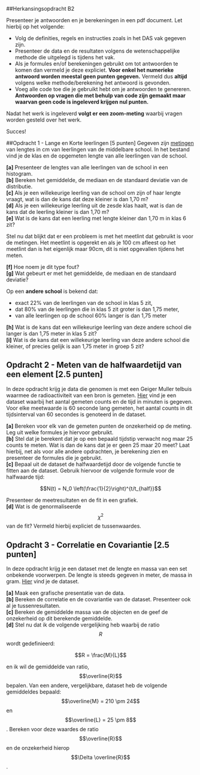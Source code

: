 ##Herkansingsopdracht B2


Presenteer je antwoorden en je berekeningen in een pdf document. Let hierbij op het volgende: 

- Volg de definities, regels en instructies zoals in het DAS vak gegeven zijn. 
- Presenteer de data en de resultaten volgens de wetenschappelijke methode die uitgelegd is tijdens het vak.
- Als je formules en/of berekeningen gebruikt om tot antwoorden te komen dan vermeld je deze expliciet. **Voor enkel het numerieke antwoord worden meestal geen punten gegeven.** Vermeld dus **altijd** volgens welke methode/berekening het antwoord is gevonden.
- Voeg alle code toe die je gebruikt hebt om je antwoorden te genereren. **Antwoorden op vragen die met behulp van code zijn gemaakt maar waarvan geen code is ingeleverd krijgen nul punten.**

Nadat het werk is ingeleverd **volgt er een zoom-meting** waarbij vragen worden gesteld over het werk.

Succes!

##Opdracht 1 - Lange en Korte leerlingen [5 punten]
Gegeven zijn [metingen](lengtesVanLeerlingen.txt) van lengtes in cm van leerlingen van de middelbare school. In het bestand vind je de klas en de opgemeten lengte van alle leerlingen van de school.

**[a]** Presenteer de lengtes van alle leerlingen van de school in een histogram.<br>
**[b]** Bereken het gemiddelde, de mediaan en de standaard deviatie van de distributie.<br> 
**[c]** Als je een willekeurige leerling van de school om zijn of haar lengte vraagt, wat is dan de kans dat deze kleiner is dan 1,70 m?<br>
**[d]** Als je een willekeurige leerling uit de zesde klas haalt, wat is dan de kans dat de leerling kleiner is dan 1,70 m?<br>
**[e]** Wat is de kans dat een leerling met lengte kleiner dan 1,70 m in klas 6 zit? <br>

Stel nu dat blijkt dat er een probleem is met het meetlint dat gebruikt is voor de metingen. Het meetlint is opgerekt en als je 100 cm afleest op het meetlint dan is het eigenlijk maar 90cm,  dit is niet opgevallen tijdens het meten. 

**[f]** Hoe noem je dit type fout?<br>
**[g]** Wat gebeurt er met het gemiddelde, de mediaan en de standaard deviatie?<br>

 Op een **andere school** is bekend dat: 

 - 	exact 22% van de leerlingen van de school in klas 5 zit, 
 -  dat 80% van de leerlingen die in klas 5 zit groter is dan 1,75 meter,
 -  van alle leerlingen op de school 60% langer is dan 1,75 meter
 
**[h]** Wat is de kans dat een willekeurige leerling van deze andere school die langer is dan 1,75 meter in klas 5 zit?  
**[i]** Wat is de kans dat een willekeurige leerling van deze andere school die kleiner, of precies gelijk is aan 1,75 meter in groep 5 zit?		


## Opdracht 2 - Meten van de halfwaardetijd van een element [2.5 punten]
In deze opdracht krijg je data die genomen is met een Geiger Muller telbuis waarmee de radioactiviteit van een bron is gemeten. 
[Hier](dataOpdracht2B.txt) vind je een dataset waarbij het aantal gemeten counts en de tijd in minuten is gegeven. Voor elke meetwaarde is 60 seconde lang gemeten, het aantal counts in dit tijdsinterval van 60 secondes is genoteerd in de dataset.

**[a]** Bereken voor elk van de gemeten punten de onzekerheid op de meting. Leg uit welke formules je hiervoor gebruikt. <br>
**[b]** Stel dat je berekent dat je op een bepaald tijdstip verwacht nog maar 25 counts te meten. Wat is dan de kans dat je er geen 25 maar 20 meet? Laat hierbij, net als voor alle andere opdrachten, je berekening zien en presenteer de formules die je gebruikt. <br>
**[c]** Bepaal uit de dataset de halfwaardetijd door de volgende functie te fitten aan de dataset. Gebruik hiervoor de volgende formule voor de halfwaarde tijd: 
   
   $$N(t) = N_0 \left(\frac{1}{2}\right)^{t/t_{half}}$$

Presenteer de meetresultaten en de fit in een grafiek. <br>
**[d]** Wat is de genormaliseerde $$\chi^2$$ van de fit? Vermeld hierbij expliciet de tussenwaardes.<br>


## Opdracht 3 - Correlatie en Covariantie [2.5 punten]
In deze opdracht krijg je een dataset met de lengte en massa van een 
set onbekende voorwerpen. De lengte is steeds gegeven in meter, de massa in gram. [Hier](dataOpdracht3B.txt) vind je de dataset.

**[a]** Maak een grafische presentatie van de data. <br>
**[b]** Bereken de correlatie en de covariantie van de dataset. Presenteer ook al je tussenresultaten.<br>
**[c]** Bereken de gemiddelde massa van de objecten en de geef de onzekerheid op dit berekende gemiddelde. <br>
**[d]** Stel nu dat ik de volgende vergelijking heb waarbij de ratio $$R$$ wordt gedefinieerd: 

$$R = \frac{M}{L}$$ 

en ik wil de gemiddelde van ratio,  $$\overline{R}$$ bepalen. Van een andere, vergelijkbare, dataset heb de volgende gemiddeldes bepaald: $$\overline{M} = 210 \pm 24$$ en $$\overline{L} = 25 \pm 8$$.  Bereken voor deze waardes de ratio $$\overline{R}$$ en de onzekerheid hierop $$\Delta \overline{R}$$.
